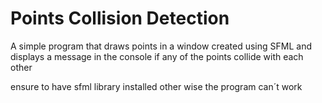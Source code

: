 # Points Collision Detection
A simple program that draws points in a window created using SFML and displays a message in the console if any of the points collide with each other

ensure to have sfml library installed other wise the program can´t work 